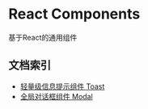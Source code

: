 # React Components

基于React的通用组件

## 文档索引

- [轻量级信息提示组件 Toast](https://github.com/clancysong/react-components/blob/master/docs/toast.md)
- [全局对话框组件 Modal](https://github.com/clancysong/react-components/blob/master/docs/modal.md)

